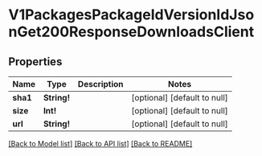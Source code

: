 # V1PackagesPackageIdVersionIdJsonGet200ResponseDownloadsClient

## Properties
Name | Type | Description | Notes
------------ | ------------- | ------------- | -------------
**sha1** | **String!** |  | [optional] [default to null]
**size** | **Int!** |  | [optional] [default to null]
**url** | **String!** |  | [optional] [default to null]

[[Back to Model list]](../README.md#documentation-for-models) [[Back to API list]](../README.md#documentation-for-api-endpoints) [[Back to README]](../README.md)


